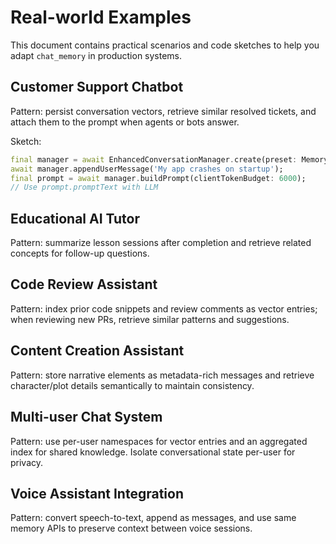 # Real-world Examples

This document contains practical scenarios and code sketches to help you
adapt `chat_memory` in production systems.

## Customer Support Chatbot

Pattern: persist conversation vectors, retrieve similar resolved tickets, and
attach them to the prompt when agents or bots answer.

Sketch:

```dart
final manager = await EnhancedConversationManager.create(preset: MemoryPreset.production);
await manager.appendUserMessage('My app crashes on startup');
final prompt = await manager.buildPrompt(clientTokenBudget: 6000);
// Use prompt.promptText with LLM
```

## Educational AI Tutor

Pattern: summarize lesson sessions after completion and retrieve related
concepts for follow-up questions.

## Code Review Assistant

Pattern: index prior code snippets and review comments as vector entries; when
reviewing new PRs, retrieve similar patterns and suggestions.

## Content Creation Assistant

Pattern: store narrative elements as metadata-rich messages and retrieve
character/plot details semantically to maintain consistency.

## Multi-user Chat System

Pattern: use per-user namespaces for vector entries and an aggregated index for
shared knowledge. Isolate conversational state per-user for privacy.

## Voice Assistant Integration

Pattern: convert speech-to-text, append as messages, and use same memory APIs
to preserve context between voice sessions.
